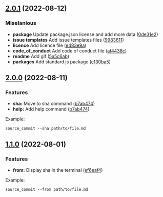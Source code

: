 ## [2.0.1](https://github.com/JuanVqz/source_commit/commit/dd32994943867c07da5c72f79644f475d1f1a48d) (2022-08-12)

### Miselanious
* **package** Update package.json license and add more data ([0de31e2](https://github.com/JuanVqz/source_commit/commit/0de31e22121de01c69c59dad13a9a5588f81db35))
* **issue templates** Add issue templates files ([9983611](https://github.com/JuanVqz/source_commit/commit/99836119efb12d6d6371f3975b39c42e036cc915))
* **licence** Add licence file ([e483e9a](https://github.com/JuanVqz/source_commit/commit/e483e9a37ce12584199ba7b3c50e24bc24ea766d))
* **code_of_conduct** Add code of conduct file ([af4438c](https://github.com/JuanVqz/source_commit/commit/af4438c447e19ae6be9890a3a16ba7f156dbfe88))
* **readme** Add gif ([5a5c6ab](https://github.com/JuanVqz/source_commit/commit/5a5c6abf6793a60af0f958dfdc352848465e8cca))
* **packages** Add standard.js package ([c130ba5](https://github.com/JuanVqz/source_commit/commit/c130ba571d038f664f494f665f6fd2234e666037))

## [2.0.0](https://github.com/JuanVqz/source_commit/commit/dd32994943867c07da5c72f79644f475d1f1a48d) (2022-08-11)

### Features
* **sha:** Move to sha command ([b7ab474](https://github.com/JuanVqz/source_commit/commit/b7ab474751a12cf550f3ae11c4feb2af2f935a76))
* **help:** Add help command ([b7ab474](https://github.com/JuanVqz/source_commit/commit/b7ab474751a12cf550f3ae11c4feb2af2f935a76))

Example:

```
source_commit --sha path/to/file.md
```

## [1.1.0](https://github.com/JuanVqz/source_commit/commit/f9aca6821f7d49a238019204ed5dad3d92a520ce) (2022-08-01)

### Features
* **from:** Display sha in the terminal ([ef6eaf4](https://github.com/JuanVqz/source_commit/commit/ef6eaf460ac1ea84a78fc48ae9c4a7445a37b8f2))

Example:

```
source_commit --from path/to/file.md
```
